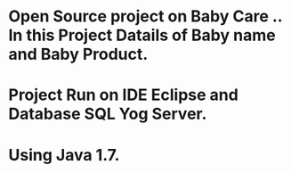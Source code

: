 #  Open Source project on Baby Care .. In this Project Datails of Baby name and Baby Product.
# Project Run on IDE Eclipse and Database SQL Yog Server.
# Using Java 1.7.
